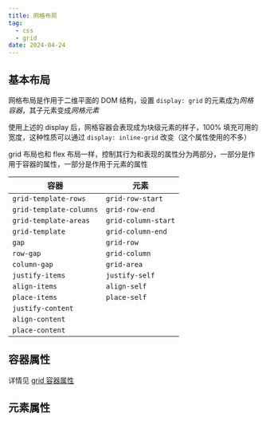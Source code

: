 ```yaml
---
title: 网格布局
tag:
  - css
  - grid
date: 2024-04-24
---
```


## 基本布局

网格布局是作用于二维平面的 DOM 结构，设置 `display: grid` 的元素成为*网格容器*，其子元素变成*网格元素*

使用上述的 display 后，网格容器会表现成为块级元素的样子，100% 填充可用的宽度，这种性质可以通过 `display: inline-grid` 改变（这个属性使用的不多）

grid 布局也和 flex 布局一样，控制其行为和表现的属性分为两部分，一部分是作用于容器的属性，一部分是作用于元素的属性

| 容器                      | 元素                  |
| ----------------------- | ------------------- |
| `grid-template-rows`    | `grid-row-start`    |
| `grid-template-columns` | `grid-row-end`      |
| `grid-template-areas`   | `grid-column-start` |
| `grid-template`         | `grid-column-end`   |
| `gap`                   | `grid-row`          |
| `row-gap`               | `grid-column`       |
| `column-gap`            | `grid-area`         |
| `justify-items`         | `justify-self`      |
| `align-items`           | `align-self`        |
| `place-items`           | `place-self`        |
| `justify-content`       |                     |
| `align-content`         |                     |
| `place-content`         |                     |

## 容器属性

详情见 [grid 容器属性](./grid_container.md)

## 元素属性

<!-- TODO: 详情见 [grid 元素属性](./grid_elements.md) -->

